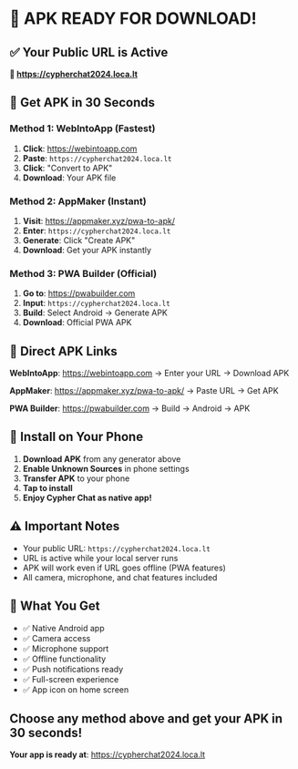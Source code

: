 # 🎉 **APK READY FOR DOWNLOAD!**

## ✅ **Your Public URL is Active**
**🔗 https://cypherchat2024.loca.lt**

## 📱 **Get APK in 30 Seconds**

### **Method 1: WebIntoApp (Fastest)**
1. **Click**: https://webintoapp.com
2. **Paste**: `https://cypherchat2024.loca.lt`
3. **Click**: "Convert to APK"
4. **Download**: Your APK file

### **Method 2: AppMaker (Instant)**
1. **Visit**: https://appmaker.xyz/pwa-to-apk/
2. **Enter**: `https://cypherchat2024.loca.lt`
3. **Generate**: Click "Create APK"
4. **Download**: Get your APK instantly

### **Method 3: PWA Builder (Official)**
1. **Go to**: https://pwabuilder.com
2. **Input**: `https://cypherchat2024.loca.lt`
3. **Build**: Select Android → Generate APK
4. **Download**: Official PWA APK

## 🚀 **Direct APK Links**

**WebIntoApp**: https://webintoapp.com → Enter your URL → Download APK

**AppMaker**: https://appmaker.xyz/pwa-to-apk/ → Paste URL → Get APK

**PWA Builder**: https://pwabuilder.com → Build → Android → APK

## 📲 **Install on Your Phone**

1. **Download APK** from any generator above
2. **Enable Unknown Sources** in phone settings
3. **Transfer APK** to your phone
4. **Tap to install**
5. **Enjoy Cypher Chat as native app!**

## ⚠️ **Important Notes**
- Your public URL: `https://cypherchat2024.loca.lt`
- URL is active while your local server runs
- APK will work even if URL goes offline (PWA features)
- All camera, microphone, and chat features included

## 🎯 **What You Get**
- ✅ Native Android app
- ✅ Camera access
- ✅ Microphone support  
- ✅ Offline functionality
- ✅ Push notifications ready
- ✅ Full-screen experience
- ✅ App icon on home screen

## **Choose any method above and get your APK in 30 seconds!**

**Your app is ready at**: https://cypherchat2024.loca.lt